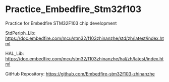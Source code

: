 # Practice_Embedfire_Stm32f103
Practice for Embedfire STM32F103 chip development

StdPeriph_Lib: https://doc.embedfire.com/mcu/stm32/f103zhinanzhe/std/zh/latest/index.html

HAL_Lib: https://doc.embedfire.com/mcu/stm32/f103zhinanzhe/hal/zh/latest/index.html

GitHub Repository: https://github.com/Embedfire-stm32f103-zhinanzhe
